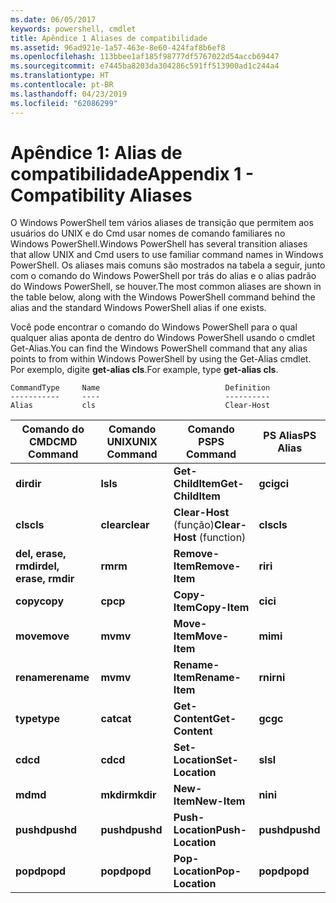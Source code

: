 ```yaml
---
ms.date: 06/05/2017
keywords: powershell, cmdlet
title: Apêndice 1 Aliases de compatibilidade
ms.assetid: 96ad921e-1a57-463e-8e60-424faf8b6ef8
ms.openlocfilehash: 113bbee1af185f98777df5767022d54accb69447
ms.sourcegitcommit: e7445ba8203da304286c591ff513900ad1c244a4
ms.translationtype: HT
ms.contentlocale: pt-BR
ms.lasthandoff: 04/23/2019
ms.locfileid: "62086299"
---
```

# <a name="appendix-1---compatibility-aliases"></a><span data-ttu-id="bbbe2-103">Apêndice 1: Alias de compatibilidade</span><span class="sxs-lookup"><span data-stu-id="bbbe2-103">Appendix 1 - Compatibility Aliases</span></span>

<span data-ttu-id="bbbe2-104">O Windows PowerShell tem vários aliases de transição que permitem aos usuários do UNIX e do Cmd usar nomes de comando familiares no Windows PowerShell.</span><span class="sxs-lookup"><span data-stu-id="bbbe2-104">Windows PowerShell has several transition aliases that allow UNIX and Cmd users to use familiar command names in Windows PowerShell.</span></span> <span data-ttu-id="bbbe2-105">Os aliases mais comuns são mostrados na tabela a seguir, junto com o comando do Windows PowerShell por trás do alias e o alias padrão do Windows PowerShell, se houver.</span><span class="sxs-lookup"><span data-stu-id="bbbe2-105">The most common aliases are shown in the table below, along with the Windows PowerShell command behind the alias and the standard Windows PowerShell alias if one exists.</span></span>

<span data-ttu-id="bbbe2-106">Você pode encontrar o comando do Windows PowerShell para o qual qualquer alias aponta de dentro do Windows PowerShell usando o cmdlet Get-Alias.</span><span class="sxs-lookup"><span data-stu-id="bbbe2-106">You can find the Windows PowerShell command that any alias points to from within Windows PowerShell by using the Get-Alias cmdlet.</span></span> <span data-ttu-id="bbbe2-107">Por exemplo, digite **get-alias cls**.</span><span class="sxs-lookup"><span data-stu-id="bbbe2-107">For example, type **get-alias cls**.</span></span>

```
CommandType     Name                            Definition
-----------     ----                            ----------
Alias           cls                             Clear-Host
```

|<span data-ttu-id="bbbe2-108">Comando do CMD</span><span class="sxs-lookup"><span data-stu-id="bbbe2-108">CMD Command</span></span>|<span data-ttu-id="bbbe2-109">Comando UNIX</span><span class="sxs-lookup"><span data-stu-id="bbbe2-109">UNIX Command</span></span>|<span data-ttu-id="bbbe2-110">Comando PS</span><span class="sxs-lookup"><span data-stu-id="bbbe2-110">PS Command</span></span>|<span data-ttu-id="bbbe2-111">PS Alias</span><span class="sxs-lookup"><span data-stu-id="bbbe2-111">PS Alias</span></span>|
|---------------|----------------|--------------|------------|
|<span data-ttu-id="bbbe2-112">**dir**</span><span class="sxs-lookup"><span data-stu-id="bbbe2-112">**dir**</span></span>|<span data-ttu-id="bbbe2-113">**ls**</span><span class="sxs-lookup"><span data-stu-id="bbbe2-113">**ls**</span></span>|<span data-ttu-id="bbbe2-114">**Get-ChildItem**</span><span class="sxs-lookup"><span data-stu-id="bbbe2-114">**Get-ChildItem**</span></span>|<span data-ttu-id="bbbe2-115">**gci**</span><span class="sxs-lookup"><span data-stu-id="bbbe2-115">**gci**</span></span>|
|<span data-ttu-id="bbbe2-116">**cls**</span><span class="sxs-lookup"><span data-stu-id="bbbe2-116">**cls**</span></span>|<span data-ttu-id="bbbe2-117">**clear**</span><span class="sxs-lookup"><span data-stu-id="bbbe2-117">**clear**</span></span>|<span data-ttu-id="bbbe2-118">**Clear-Host** (função)</span><span class="sxs-lookup"><span data-stu-id="bbbe2-118">**Clear-Host** (function)</span></span>|<span data-ttu-id="bbbe2-119">**cls**</span><span class="sxs-lookup"><span data-stu-id="bbbe2-119">**cls**</span></span>|
|<span data-ttu-id="bbbe2-120">**del, erase, rmdir**</span><span class="sxs-lookup"><span data-stu-id="bbbe2-120">**del, erase, rmdir**</span></span>|<span data-ttu-id="bbbe2-121">**rm**</span><span class="sxs-lookup"><span data-stu-id="bbbe2-121">**rm**</span></span>|<span data-ttu-id="bbbe2-122">**Remove-Item**</span><span class="sxs-lookup"><span data-stu-id="bbbe2-122">**Remove-Item**</span></span>|<span data-ttu-id="bbbe2-123">**ri**</span><span class="sxs-lookup"><span data-stu-id="bbbe2-123">**ri**</span></span>|
|<span data-ttu-id="bbbe2-124">**copy**</span><span class="sxs-lookup"><span data-stu-id="bbbe2-124">**copy**</span></span>|<span data-ttu-id="bbbe2-125">**cp**</span><span class="sxs-lookup"><span data-stu-id="bbbe2-125">**cp**</span></span>|<span data-ttu-id="bbbe2-126">**Copy-Item**</span><span class="sxs-lookup"><span data-stu-id="bbbe2-126">**Copy-Item**</span></span>|<span data-ttu-id="bbbe2-127">**ci**</span><span class="sxs-lookup"><span data-stu-id="bbbe2-127">**ci**</span></span>|
|<span data-ttu-id="bbbe2-128">**move**</span><span class="sxs-lookup"><span data-stu-id="bbbe2-128">**move**</span></span>|<span data-ttu-id="bbbe2-129">**mv**</span><span class="sxs-lookup"><span data-stu-id="bbbe2-129">**mv**</span></span>|<span data-ttu-id="bbbe2-130">**Move-Item**</span><span class="sxs-lookup"><span data-stu-id="bbbe2-130">**Move-Item**</span></span>|<span data-ttu-id="bbbe2-131">**mi**</span><span class="sxs-lookup"><span data-stu-id="bbbe2-131">**mi**</span></span>|
|<span data-ttu-id="bbbe2-132">**rename**</span><span class="sxs-lookup"><span data-stu-id="bbbe2-132">**rename**</span></span>|<span data-ttu-id="bbbe2-133">**mv**</span><span class="sxs-lookup"><span data-stu-id="bbbe2-133">**mv**</span></span>|<span data-ttu-id="bbbe2-134">**Rename-Item**</span><span class="sxs-lookup"><span data-stu-id="bbbe2-134">**Rename-Item**</span></span>|<span data-ttu-id="bbbe2-135">**rni**</span><span class="sxs-lookup"><span data-stu-id="bbbe2-135">**rni**</span></span>|
|<span data-ttu-id="bbbe2-136">**type**</span><span class="sxs-lookup"><span data-stu-id="bbbe2-136">**type**</span></span>|<span data-ttu-id="bbbe2-137">**cat**</span><span class="sxs-lookup"><span data-stu-id="bbbe2-137">**cat**</span></span>|<span data-ttu-id="bbbe2-138">**Get-Content**</span><span class="sxs-lookup"><span data-stu-id="bbbe2-138">**Get-Content**</span></span>|<span data-ttu-id="bbbe2-139">**gc**</span><span class="sxs-lookup"><span data-stu-id="bbbe2-139">**gc**</span></span>|
|<span data-ttu-id="bbbe2-140">**cd**</span><span class="sxs-lookup"><span data-stu-id="bbbe2-140">**cd**</span></span>|<span data-ttu-id="bbbe2-141">**cd**</span><span class="sxs-lookup"><span data-stu-id="bbbe2-141">**cd**</span></span>|<span data-ttu-id="bbbe2-142">**Set-Location**</span><span class="sxs-lookup"><span data-stu-id="bbbe2-142">**Set-Location**</span></span>|<span data-ttu-id="bbbe2-143">**sl**</span><span class="sxs-lookup"><span data-stu-id="bbbe2-143">**sl**</span></span>|
|<span data-ttu-id="bbbe2-144">**md**</span><span class="sxs-lookup"><span data-stu-id="bbbe2-144">**md**</span></span>|<span data-ttu-id="bbbe2-145">**mkdir**</span><span class="sxs-lookup"><span data-stu-id="bbbe2-145">**mkdir**</span></span>|<span data-ttu-id="bbbe2-146">**New-Item**</span><span class="sxs-lookup"><span data-stu-id="bbbe2-146">**New-Item**</span></span>|<span data-ttu-id="bbbe2-147">**ni**</span><span class="sxs-lookup"><span data-stu-id="bbbe2-147">**ni**</span></span>|
|<span data-ttu-id="bbbe2-148">**pushd**</span><span class="sxs-lookup"><span data-stu-id="bbbe2-148">**pushd**</span></span>|<span data-ttu-id="bbbe2-149">**pushd**</span><span class="sxs-lookup"><span data-stu-id="bbbe2-149">**pushd**</span></span>|<span data-ttu-id="bbbe2-150">**Push-Location**</span><span class="sxs-lookup"><span data-stu-id="bbbe2-150">**Push-Location**</span></span>|<span data-ttu-id="bbbe2-151">**pushd**</span><span class="sxs-lookup"><span data-stu-id="bbbe2-151">**pushd**</span></span>|
|<span data-ttu-id="bbbe2-152">**popd**</span><span class="sxs-lookup"><span data-stu-id="bbbe2-152">**popd**</span></span>|<span data-ttu-id="bbbe2-153">**popd**</span><span class="sxs-lookup"><span data-stu-id="bbbe2-153">**popd**</span></span>|<span data-ttu-id="bbbe2-154">**Pop-Location**</span><span class="sxs-lookup"><span data-stu-id="bbbe2-154">**Pop-Location**</span></span>|<span data-ttu-id="bbbe2-155">**popd**</span><span class="sxs-lookup"><span data-stu-id="bbbe2-155">**popd**</span></span>|